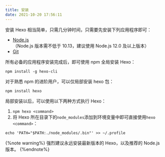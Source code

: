 ```yaml
---
title: 安装
date: 2021-10-20 17:56:11
---
```


安装 Hexo 相当简单，只需几分钟时间，只需要先安装下列应用程序即可：

- [Node.js](https://nodejs.org/zh-cn/)（Node.js 版本需不低于 10.13，建议使用 Node.js 12.0 及以上版本）
- [Git](https://git-scm.com/)

所有必备的应用程序安装完成后，即可使用 npm 全局安装 Hexo：

```
npm install -g hexo-cli
```

对于熟悉 npm 的进阶用户，可以仅局部安装 hexo 包：

```
npm install hexo
```

局部安装以后，可以使用以下两种方式执行 Hexo：

1. `npm hexo <command>`
2. 将 Hexo 所在目录下的`node_modules`添加到环境变量中即可直接使用`hexo <command>`：
  ```
  echo 'PATH="$PATH:./node_modules/.bin"' >> ~/.profile
  ```

{%note warning%}
强烈建议永远安装最新版本的 Hexo，以及推荐的 Node.js 版本。
{%endnote%}
